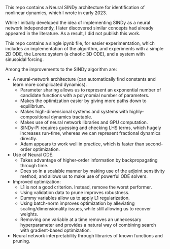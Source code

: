 This repo contains a Neural SINDy architecture for identification of nonlinear dynamics, which I wrote in early 2023.

While I initially developed the idea of implementing SINDy as a neural network independently, I later discovered similar concepts had already appeared in the literature.
As a result, I did not publish this work.

This repo contains a single ipynb file, for easier experimentation, which includes an implementation of the algorithm, and experiments with a simple 2D ODE,
the Lorenz system (a chaotic 3D ODE), and a system with sinusoidal forcing.

Among the improvements to the SINDy algorithm are:
- A neural-network architecture (can automatically find constants and learn more complicated dynamics).
  - Parameter sharing allows us to represent an exponential number of candidate functions with a polynomial number of parameters.
  - Makes the optimization easier by giving more paths down to equilibrium.
  - Makes high-dimensional systems and systems with highly-compositional dynamics tractable.
  - Makes use of neural network libraries and GPU computation.
  - SINDy-PI requires guessing and checking LHS terms, which hugely increases run-time, whereas we can represent fractional dynamics directly.
  - Adam appears to work well in practice, which is faster than second-order optimization.
- Use of Neural ODE.
  - Takes advantage of higher-order information by backpropagating through time.
  - Does so in a scalable manner by making use of the adjoint sensitivity method, and allows us to make use of powerful ODE solvers.
- Improved optimization:
  - L1 is not a good criterion. Instead, remove the worst performer.
  - Using validation data to prune improves robustness.
  - Dummy variables allow us to apply L1 regularization.
  - Using batch-norm improves optimization by alleviating scaling/dimensionality issues, while still allowing us to recover weights.
  - Removing one variable at a time removes an unnecessary hyperparameter and provides a natural way of combining search with gradient-based optimization.
- Neural network interpretability through libraries of known functions and pruning.
